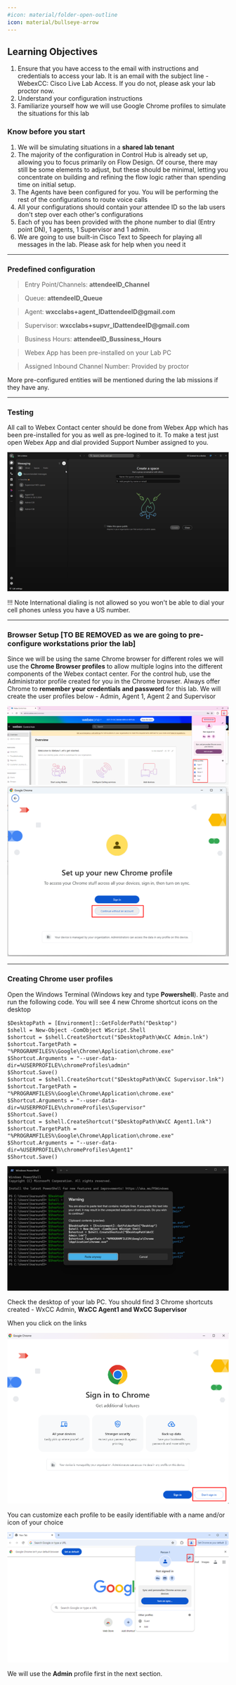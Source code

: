 ```yaml
---
#icon: material/folder-open-outline
icon: material/bullseye-arrow
---
```





## Learning Objectives
1. Ensure that you have access to the email with instructions and credentials to access your lab. It is an email with the subject line - WebexCC: Cisco Live Lab Access. If you do not, please ask your lab proctor now.
2. Understand your configuration instructions
3. Familiarize yourself how we will use Google Chrome profiles to simulate the situations for this lab

### Know before you start

1. We will be simulating situations in a **shared lab tenant**
2. The majority of the configuration in Control Hub is already set up, allowing you to focus primarily on Flow Design. Of course, there may still be some elements to adjust, but these should be minimal, letting you concentrate on building and refining the flow logic rather than spending time on initial setup.
3. The Agents have been configured for you. You will be performing the rest of the configurations to route voice calls
4. All your configurations should contain your attendee ID so the lab users don't step over each other's configurations
5. Each of you has been provided with the phone number to dial (Entry point DN), 1 agents, 1 Supervisor and 1 admin.
6. We are going to use built-in Cisco Text to Speech for playing all messages in the lab.
Please ask for help when you need it

---

### Predefined configuration

> Entry Point/Channels:  <copy>**<w class = "attendee_out">attendeeID</w>_Channel**</copy>

> Queue:  <copy>**<w class = "attendee_out">attendeeID</w>_Queue**</copy>

> Agent:   <copy>**wxcclabs+agent_ID<w class = "attendee_out">attendeeID</w>@gmail.com**</copy>

> Supervisor:   <copy>**wxcclabs+supvr_ID<w class = "attendee_out">attendeeID</w>@gmail.com**</copy>

> Business Hours: <copy>**<w class = "attendee_out">attendeeID</w>_Bussiness_Hours**</copy>

> Webex App has been pre-installed on your Lab PC

> Assigned Inbound Channel Number: <copy><w class="EPDN">Provided by proctor</w></copy>

More pre-configured entities will be mentioned during the lab missions if they have any.

---

### Testing

All call to Webex Contact center should be done from Webex App which has been pre-installed for you as well as pre-logined to it.
To make a test just open Webex App and dial provided Support Number assigned to you.

   ![profiles](../graphics/Lab1/WxApp_Test.gif)

!!! Note
    International dialing is not allowed so you won't be able to dial your cell phones unless you have a US number.

---

### Browser Setup [TO BE REMOVED as we are going to pre-configure workstations prior the lab]

Since we will be using the same Chrome browser for different roles we will use the **Chrome Browser profiles** to allow multiple logins into the different components of the Webex contact center. For the control hub, use the Administrator profile created for you in the Chrome browser. Always offer Chrome to **remember your credentials and password** for this lab. We will create the user profiles below - Admin, Agent 1, Agent 2 and Supervisor

![profiles](../graphics/overview/17.png)
![profiles](../graphics/overview/18.png)

---

### Creating Chrome user profiles

Open the Windows Terminal (Windows key and type **Powershell**). Paste and run the following code. You will see 4 new Chrome shortcut icons on the desktop

```
$DesktopPath = [Environment]::GetFolderPath("Desktop")
$shell = New-Object -ComObject WScript.Shell
$shortcut = $shell.CreateShortcut("$DesktopPath\WxCC Admin.lnk")
$shortcut.TargetPath = "%PROGRAMFILES%\Google\Chrome\Application\chrome.exe"
$Shortcut.Arguments = "--user-data-dir=%USERPROFILE%\chromeProfiles\admin"
$Shortcut.Save()
$shortcut = $shell.CreateShortcut("$DesktopPath\WxCC Supervisor.lnk")
$shortcut.TargetPath = "%PROGRAMFILES%\Google\Chrome\Application\chrome.exe"
$Shortcut.Arguments = "--user-data-dir=%USERPROFILE%\chromeProfiles\Supervisor"
$Shortcut.Save()
$shortcut = $shell.CreateShortcut("$DesktopPath\WxCC Agent1.lnk")
$shortcut.TargetPath = "%PROGRAMFILES%\Google\Chrome\Application\chrome.exe"
$Shortcut.Arguments = "--user-data-dir=%USERPROFILE%\chromeProfiles\Agent1"
$Shortcut.Save()
```

![profiles](../graphics/overview/term_1.png)

Check the desktop of your lab PC. You should find 3 Chrome shortcuts created - WxCC Admin, **WxCC Agent1 and WxCC Supervisor**

When you click on the links 

![profiles](../graphics/overview/term_2.png)

You can customize each profile to be easily identifiable with a name and/or icon of your choice

![profiles](../graphics/overview/term_3.png)

We will use the **Admin** profile first in the next section.

<script src='../template_assets/load.js'><script>
